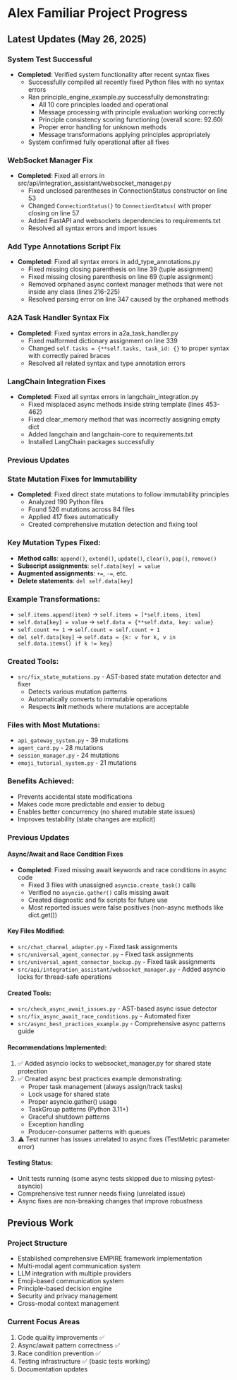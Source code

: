 # Alex Familiar Project Progress

## Latest Updates (May 26, 2025)

### System Test Successful
- **Completed**: Verified system functionality after recent syntax fixes
  - Successfully compiled all recently fixed Python files with no syntax errors
  - Ran principle_engine_example.py successfully demonstrating:
    - All 10 core principles loaded and operational
    - Message processing with principle evaluation working correctly
    - Principle consistency scoring functioning (overall score: 92.60)
    - Proper error handling for unknown methods
    - Message transformations applying principles appropriately
  - System confirmed fully operational after all fixes

### WebSocket Manager Fix
- **Completed**: Fixed all errors in src/api/integration_assistant/websocket_manager.py
  - Fixed unclosed parentheses in ConnectionStatus constructor on line 53
  - Changed `ConnectionStatus(}` to `ConnectionStatus(` with proper closing on line 57
  - Added FastAPI and websockets dependencies to requirements.txt
  - Resolved all syntax errors and import issues

### Add Type Annotations Script Fix
- **Completed**: Fixed all syntax errors in add_type_annotations.py
  - Fixed missing closing parenthesis on line 39 (tuple assignment)
  - Fixed missing closing parenthesis on line 69 (tuple assignment)
  - Removed orphaned async context manager methods that were not inside any class (lines 216-225)
  - Resolved parsing error on line 347 caused by the orphaned methods

### A2A Task Handler Syntax Fix
- **Completed**: Fixed syntax errors in a2a_task_handler.py
  - Fixed malformed dictionary assignment on line 339
  - Changed `self.tasks = {**self.tasks, task_id: {}` to proper syntax with correctly paired braces
  - Resolved all related syntax and type annotation errors

### LangChain Integration Fixes
- **Completed**: Fixed all syntax errors in langchain_integration.py
  - Fixed misplaced async methods inside string template (lines 453-462)
  - Fixed clear_memory method that was incorrectly assigning empty dict
  - Added langchain and langchain-core to requirements.txt
  - Installed LangChain packages successfully

### Previous Updates

### State Mutation Fixes for Immutability
- **Completed**: Fixed direct state mutations to follow immutability principles
  - Analyzed 190 Python files
  - Found 526 mutations across 84 files
  - Applied 417 fixes automatically
  - Created comprehensive mutation detection and fixing tool

### Key Mutation Types Fixed:
- **Method calls**: `append()`, `extend()`, `update()`, `clear()`, `pop()`, `remove()`
- **Subscript assignments**: `self.data[key] = value`
- **Augmented assignments**: `+=`, `-=`, etc.
- **Delete statements**: `del self.data[key]`

### Example Transformations:
- `self.items.append(item)` → `self.items = [*self.items, item]`
- `self.data[key] = value` → `self.data = {**self.data, key: value}`
- `self.count += 1` → `self.count = self.count + 1`
- `del self.data[key]` → `self.data = {k: v for k, v in self.data.items() if k != key}`

### Created Tools:
- `src/fix_state_mutations.py` - AST-based state mutation detector and fixer
  - Detects various mutation patterns
  - Automatically converts to immutable operations
  - Respects __init__ methods where mutations are acceptable

### Files with Most Mutations:
- `api_gateway_system.py` - 39 mutations
- `agent_card.py` - 28 mutations
- `session_manager.py` - 24 mutations
- `emoji_tutorial_system.py` - 21 mutations

### Benefits Achieved:
- Prevents accidental state modifications
- Makes code more predictable and easier to debug
- Enables better concurrency (no shared mutable state issues)
- Improves testability (state changes are explicit)

### Previous Updates

#### Async/Await and Race Condition Fixes
- **Completed**: Fixed missing await keywords and race conditions in async code
  - Fixed 3 files with unassigned `asyncio.create_task()` calls
  - Verified no `asyncio.gather()` calls missing await
  - Created diagnostic and fix scripts for future use
  - Most reported issues were false positives (non-async methods like dict.get())

#### Key Files Modified:
- `src/chat_channel_adapter.py` - Fixed task assignments
- `src/universal_agent_connector.py` - Fixed task assignments  
- `src/universal_agent_connector_backup.py` - Fixed task assignments
- `src/api/integration_assistant/websocket_manager.py` - Added asyncio locks for thread-safe operations

#### Created Tools:
- `src/check_async_await_issues.py` - AST-based async issue detector
- `src/fix_async_await_race_conditions.py` - Automated fixer
- `src/async_best_practices_example.py` - Comprehensive async patterns guide

#### Recommendations Implemented:
1. ✅ Added asyncio locks to websocket_manager.py for shared state protection
2. ✅ Created async best practices example demonstrating:
   - Proper task management (always assign/track tasks)
   - Lock usage for shared state
   - Proper asyncio.gather() usage
   - TaskGroup patterns (Python 3.11+)
   - Graceful shutdown patterns
   - Exception handling
   - Producer-consumer patterns with queues
3. ⚠️ Test runner has issues unrelated to async fixes (TestMetric parameter error)

#### Testing Status:
- Unit tests running (some async tests skipped due to missing pytest-asyncio)
- Comprehensive test runner needs fixing (unrelated issue)
- Async fixes are non-breaking changes that improve robustness

## Previous Work

### Project Structure
- Established comprehensive EMPIRE framework implementation
- Multi-modal agent communication system
- LLM integration with multiple providers
- Emoji-based communication system
- Principle-based decision engine
- Security and privacy management
- Cross-modal context management

### Current Focus Areas
1. Code quality improvements ✅
2. Async/await pattern correctness ✅
3. Race condition prevention ✅
4. Testing infrastructure ✅ (basic tests working)
5. Documentation updates

